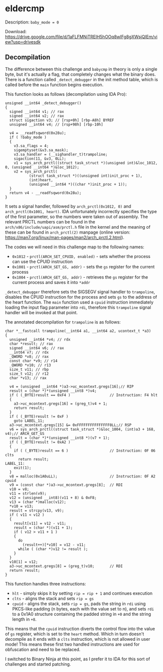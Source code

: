 # eldercmp

Description: `baby_mode = 0`

Download: https://drive.google.com/file/d/1aFLFMNiTRElH5hOOq8wIFg8gXWsjQIEm/view?usp=drivesdk

## Decompilation

The difference between this challenge and `babycmp` in theory is only a single byte, but it's actually a flag, that completely changes what the binary does. There is a function called `_detect_debugger` in the init method table, which is called before the `main` function begins execution.

This function looks as follows (decompilation using IDA Pro):
```
unsigned __int64 _detect_debugger()
{
  signed __int64 v1; // rax
  signed __int64 v2; // rax
  struct sigaction v3; // [rsp+0h] [rbp-A8h] BYREF
  unsigned __int64 v4; // [rsp+98h] [rbp-10h]

  v4 = __readfsqword(0x28u);
  if ( !baby_mode )
  {
    v3.sa_flags = 4;
    sigemptyset(&v3.sa_mask);
    v3.sa_handler = (__sighandler_t)trampoline;
    sigaction(11, &v3, 0LL);
    v1 = sys_arch_prctl((struct task_struct *)(unsigned int)&loc_1012, 0, (unsigned __int64 *)&loc_1012);
    v2 = sys_arch_prctl(
           (struct task_struct *)((unsigned int)init_proc + 1),
           (int)heart,
           (unsigned __int64 *)((char *)init_proc + 1));
  }
  return v4 - __readfsqword(0x28u);
}
```

It sets a signal handler, followed by `arch_prctl(0x1012, 0)` and `arch_prctl(0x1001, heart)`. IDA unfortunately incorrectly specifies the type of the first parameter, so the numbers were taken out of assembly. The relevant PRCTL numbers can be found in the `arch/x86/include/uapi/asm/prctl.h` file in the kernel and the meaning of these can be found in `arch_prctl(2)` manpage (online version: https://man7.org/linux/man-pages/man2/arch_prctl.2.html).

The codes we will need in this challenge map to the following names:
- `0x1012` - `prctl(ARCH_SET_CPUID, enabled)` - sets whether the process can use the CPUID instruction
- `0x1001` - `prctl(ARCH_SET_GS, addr)` - sets the `gs` register for the current process
- `0x1004` - `prctl(ARCH_GET_GS, addr)` - retrieves the `gs` register for the current process and saves it into `*addr`

`_detect_debugger` therefore sets the SIGSEGV signal handler to `trampoline`, disables the CPUID instruction for the process and sets `gs` to the address of the heart function. The `main` function used a `cpuid` instruction immediately loading the input flag parameter into `rdi`, therefore this `trampoline` signal handler will be invoked at that point.

The annotated decompilation for `trampoline` is as follows:
```
char *__fastcall trampoline(__int64 a1, __int64 a2, ucontext_t *a3)
{
  unsigned __int64 *v4; // rdx
  char *result; // rax
  signed __int64 v6; // rax
  __int64 v7; // rdx
  _QWORD *v8; // rax
  const char *v9; // r14
  _QWORD *v10; // r13
  size_t v11; // rbp
  size_t v12; // r12
  char *v13; // rax

  v4 = (unsigned __int64 *)a3->uc_mcontext.gregs[16];// RIP
  result = (char *)*(unsigned __int8 *)v4;
  if ( (_BYTE)result == 0xF4 )                  // Instruction: F4 hlt
  {
    a3->uc_mcontext.gregs[16] = (greg_t)v4 + 1;
    return result;
  }
  if ( (_BYTE)result != 0xF )
    goto LABEL_11;
  a3->uc_mcontext.gregs[15] &= 0xFFFFFFFFFFFFFFF0LL;// RSP
  v6 = sys_arch_prctl((struct task_struct *)&loc_1004, (int)a3 + 168, v4);// ARCH_GET_GS
  result = (char *)*(unsigned __int8 *)(v7 + 1);
  if ( (_BYTE)result != 0xA2 )
  {
    if ( (_BYTE)result == 6 )                   // Instruction: 0F 06 clts
      return result;
LABEL_11:
    exit(1);
  }
  v8 = malloc(0x1A0uLL);                        // Instruction: 0F A2 cpuid
  v9 = (const char *)a3->uc_mcontext.gregs[8];  // RDI
  v10 = v8;
  v11 = strlen(v9);
  v12 = (unsigned __int8)(v11 + 8) & 0xF8;
  v13 = (char *)malloc(v12);
  *v10 = v13;
  result = strcpy(v13, v9);
  if ( v11 < v12 )
  {
    result[v11] = v12 - v11;
    result = (char *)(v11 + 1);
    if ( v12 > v11 + 1 )
    {
      do
        (result++)[*v10] = v12 - v11;
      while ( (char *)v12 != result );
    }
  }
  v10[1] = v12;
  a3->uc_mcontext.gregs[8] = (greg_t)v10;       // RDI
  return result;
}
```

This function handles three instructions:
- `hlt` - simply skips it by setting `rip = rip + 1` and continues execution
- `clts` - aligns the stack and sets `rip = gs`
- `cpuid` - aligns the stack, sets `rip = gs`, pads the string in `rdi` using PKCS-like padding (n bytes, each with the value set to n), and sets `rdi` to a 0x1A0 structure containing the padded string in `+0` and the string length in `+8`.

This means that the `cpuid` instruction diverts the control flow into the value of `gs` register, which is set to the `heart` method. Which in turn doesn't decompile as it ends with a `clts` instruction, which is not allowed in user mode! This means these first two handled instructions are used for obfuscation and need to be replaced.

I switched to Binary Ninja at this point, as I prefer it to IDA for this sort of challenges and started patching.
